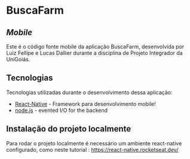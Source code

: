 # BuscaFarm
## _Mobile_



Este é o código fonte mobile da aplicação BuscaFarm, desenvolvida por Luiz Fellipe e Lucas Dallier durante a disciplina de Projeto Integrador da UniGoiás.




## Tecnologias

Tecnologias utilizadas durante o desenvolvimento dessa aplicação:

- [React-Native] - Framework para desenvolvimento mobile!
- [node.js] - evented I/O for the backend


## Instalação do projeto localmente

Para rodar o projeto localmente é necessário um ambiente react-native configurado, como neste tutorial :
https://react-native.rocketseat.dev/





   [node.js]: <http://nodejs.org>
   [React-Native]: <https://reactnative.dev//>

